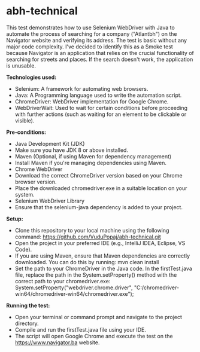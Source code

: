 # abh-technical
This test demonstrates how to use Selenium WebDriver with Java to automate the process of searching for a company ("Atlantbh") on the Navigator website and verifying its address.
The test is basic without any major code complexity.
I've decided to identify this as a Smoke test because Navigator is an application that relies on the crucial functionality of searching for streets and places.
If the search doesn't work, the application is unusable.

**Technologies used:**
- Selenium: A framework for automating web browsers.
- Java: A Programming language used to write the automation script.
- ChromeDriver: WebDriver implementation for Google Chrome.
- WebDriverWait: Used to wait for certain conditions before proceeding with further actions (such as waiting for an element to be clickable or visible).

**Pre-conditions:**
- Java Development Kit (JDK)
- Make sure you have JDK 8 or above installed.
- Maven (Optional, if using Maven for dependency management)
- Install Maven if you're managing dependencies using Maven.
- Chrome WebDriver
- Download the correct ChromeDriver version based on your Chrome browser version.
- Place the downloaded chromedriver.exe in a suitable location on your system.
- Selenium WebDriver Library
- Ensure that the selenium-java dependency is added to your project.

**Setup:**
- Clone this repository to your local machine using the following command: https://github.com/VuduPopaj/abh-technical.git
- Open the project in your preferred IDE (e.g., IntelliJ IDEA, Eclipse, VS Code).
- If you are using Maven, ensure that Maven dependencies are correctly downloaded. You can do this by running: mvn clean install
- Set the path to your ChromeDriver in the Java code. 
  In the firstTest.java file, replace the path in the System.setProperty() method with the correct path to your chromedriver.exe:
  System.setProperty("webdriver.chrome.driver", "C:/chromedriver-win64/chromedriver-win64/chromedriver.exe");

**Running the test:**
- Open your terminal or command prompt and navigate to the project directory.
- Compile and run the firstTest.java file using your IDE.
- The script will open Google Chrome and execute the test on the https://www.navigator.ba website.
